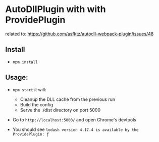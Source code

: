 # AutoDllPlugin with with ProvidePlugin

related to: https://github.com/asfktz/autodll-webpack-plugin/issues/48

## Install
- `npm install`

## Usage:
- `npm start` it will:
  - Cleanup the DLL cache from the previous run
  - Build the config
  - Serve the ./dist directory on port 5000

- Go to `http://localhost:5000/` and open Chrome's devtools
- You should see `lodash version 4.17.4 is available by the ProvidePlugin: ƒ`
